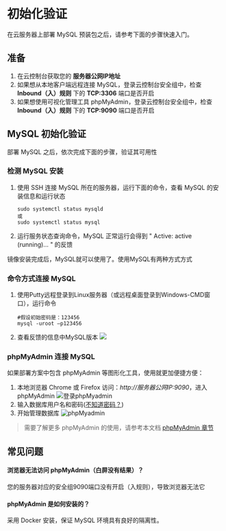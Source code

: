 # 初始化验证

在云服务器上部署 MySQL 预装包之后，请参考下面的步骤快速入门。

## 准备

1. 在云控制台获取您的 **服务器公网IP地址** 
2. 如果想从本地客户端远程连接 MySQL，登录云控制台安全组中，检查 **Inbound（入）规则** 下的 **TCP:3306** 端口是否开启
3. 如果想使用可视化管理工具 phpMyAdmin，登录云控制台安全组中，检查 **Inbound（入）规则** 下的 **TCP:9090** 端口是否开启

## MySQL 初始化验证

部署 MySQL 之后，依次完成下面的步骤，验证其可用性

### 检测 MySQL 安装

1. 使用 SSH 连接 MySQL 所在的服务器，运行下面的命令，查看 MySQL 的安装信息和运行状态
   ```
   sudo systemctl status mysqld
   或
   sudo systemctl status mysql
   ```
2. 运行服务状态查询命令，MySQL 正常运行会得到 " Active: active (running)... " 的反馈

镜像安装完成后，MySQL就可以使用了。使用MySQL有两种方式方式

### 命令方式连接 MySQL

1. 使用Putty远程登录到Linux服务器（或远程桌面登录到Windows-CMD窗口），运行命令
   ~~~
   #假设初始密码是：123456
   mysql -uroot –p123456
   ~~~

2. 查看反馈的信息中MySQL版本
   ![](http://libs.websoft9.com/Websoft9/DocsPicture/en/mysql/mysql01.png)


### phpMyAdmin 连接 MySQL

如果部署方案中包含 phpMyAdmin 等图形化工具，使用就更加便捷方便：

1. 本地浏览器 Chrome 或 Firefox 访问：*http://服务器公网IP:9090*，进入phpMyAdmin
  ![登录phpMyadmin](https://libs.websoft9.com/Websoft9/DocsPicture/zh/mysql/phpmyadmin-logincn-websoft9.png)
2. 输入数据库用户名和密码([不知道密码？](/zh/stack-accounts.md#mysql))
3. 开始管理数据库
  ![phpMyadmin](https://libs.websoft9.com/Websoft9/DocsPicture/zh/mysql/phpmyadmin-adddb-websoft9.png)

> 需要了解更多 phpMyAdmin 的使用，请参考本文档 [phpMyAdmin 章节](/zh/solution-phpmyadmin.md)

## 常见问题

#### 浏览器无法访问 phpMyAdmin（白屏没有结果）？

您的服务器对应的安全组9090端口没有开启（入规则），导致浏览器无法它

#### phpMyAdmin 是如何安装的？

采用 Docker 安装，保证 MySQL 环境具有良好的隔离性。

